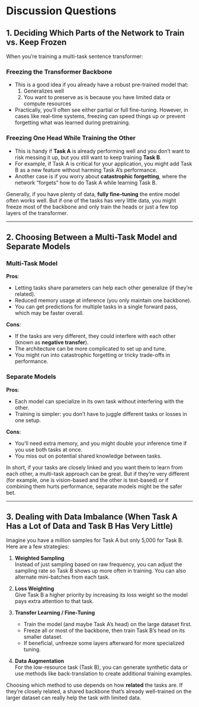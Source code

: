 # Discussion Questions

## 1. Deciding Which Parts of the Network to Train vs. Keep Frozen

When you’re training a multi-task sentence transformer:

### Freezing the Transformer Backbone
- This is a good idea if you already have a robust pre-trained model that:
  1. Generalizes well  
  2. You want to preserve as is because you have limited data or compute resources  
- Practically, you’ll often see either partial or full fine-tuning. However, in cases like real-time systems, freezing can speed things up or prevent forgetting what was learned during pretraining.

### Freezing One Head While Training the Other
- This is handy if **Task A** is already performing well and you don’t want to risk messing it up, but you still want to keep training **Task B**.
- For example, if Task A is critical for your application, you might add Task B as a new feature without harming Task A’s performance.
- Another case is if you worry about **catastrophic forgetting**, where the network “forgets” how to do Task A while learning Task B.

Generally, if you have plenty of data, **fully fine-tuning** the entire model often works well. But if one of the tasks has very little data, you might freeze most of the backbone and only train the heads or just a few top layers of the transformer.

---

## 2. Choosing Between a Multi-Task Model and Separate Models

### Multi-Task Model

**Pros**:
- Letting tasks share parameters can help each other generalize (if they’re related).
- Reduced memory usage at inference (you only maintain one backbone).
- You can get predictions for multiple tasks in a single forward pass, which may be faster overall.

**Cons**:
- If the tasks are very different, they could interfere with each other (known as **negative transfer**).
- The architecture can be more complicated to set up and tune.
- You might run into catastrophic forgetting or tricky trade-offs in performance.

### Separate Models

**Pros**:
- Each model can specialize in its own task without interfering with the other.
- Training is simpler: you don’t have to juggle different tasks or losses in one setup.

**Cons**:
- You’ll need extra memory, and you might double your inference time if you use both tasks at once.
- You miss out on potential shared knowledge between tasks.

In short, if your tasks are closely linked and you want them to learn from each other, a multi-task approach can be great. But if they’re very different (for example, one is vision-based and the other is text-based) or if combining them hurts performance, separate models might be the safer bet.

---

## 3. Dealing with Data Imbalance (When Task A Has a Lot of Data and Task B Has Very Little)

Imagine you have a million samples for Task A but only 5,000 for Task B. Here are a few strategies:

1. **Weighted Sampling**  
   Instead of just sampling based on raw frequency, you can adjust the sampling rate so Task B shows up more often in training. You can also alternate mini-batches from each task.

2. **Loss Weighting**  
   Give Task B a higher priority by increasing its loss weight so the model pays extra attention to that task.

3. **Transfer Learning / Fine-Tuning**  
   - Train the model (and maybe Task A’s head) on the large dataset first.  
   - Freeze all or most of the backbone, then train Task B’s head on its smaller dataset.  
   - If beneficial, unfreeze some layers afterward for more specialized tuning.

4. **Data Augmentation**  
   For the low-resource task (Task B), you can generate synthetic data or use methods like back-translation to create additional training examples.

Choosing which method to use depends on how **related** the tasks are. If they’re closely related, a shared backbone that’s already well-trained on the larger dataset can really help the task with limited data.
